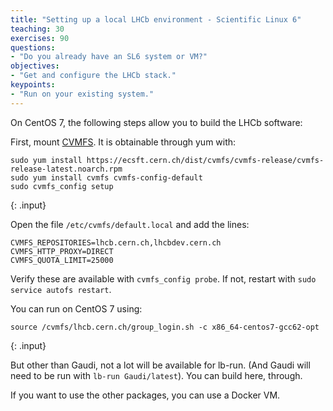 ```yaml
---
title: "Setting up a local LHCb environment - Scientific Linux 6"
teaching: 30
exercises: 90
questions:
- "Do you already have an SL6 system or VM?"
objectives:
- "Get and configure the LHCb stack."
keypoints:
- "Run on your existing system."
---
```


On CentOS 7, the following steps allow you to build the LHCb software:

First, mount [CVMFS](https://cernvm.cern.ch/portal/filesystem/downloads). It is obtainable through yum with:

~~~
sudo yum install https://ecsft.cern.ch/dist/cvmfs/cvmfs-release/cvmfs-release-latest.noarch.rpm
sudo yum install cvmfs cvmfs-config-default
sudo cvmfs_config setup
~~~
{: .input}

Open the file `/etc/cvmfs/default.local` and add the lines:

~~~
CVMFS_REPOSITORIES=lhcb.cern.ch,lhcbdev.cern.ch
CVMFS_HTTP_PROXY=DIRECT
CVMFS_QUOTA_LIMIT=25000
~~~

Verify these are available with `cvmfs_config probe`. If not, restart with `sudo service autofs restart`.

You can run on CentOS 7 using:

~~~
source /cvmfs/lhcb.cern.ch/group_login.sh -c x86_64-centos7-gcc62-opt
~~~
{: .input}

But other than Gaudi, not a lot will be available for lb-run. (And Gaudi will need to be run with `lb-run Gaudi/latest`). You can build here, through.

If you want to use the other packages, you can use a Docker VM.


